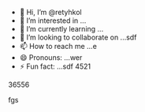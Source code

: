 - 👋 Hi, I’m @retyhkol
- 👀 I’m interested in ...
- 🌱 I’m currently learning ...
- 💞️ I’m looking to collaborate on ...sdf
- 📫 How to reach me ...e
- 😄 Pronouns: ...wer
- ⚡ Fun fact: ...sdf
4521
<!---dfgdfyu
retyhkol/retyhkol is a ✨ special ✨ repository becsause i45ts `README.md` (this file) appears on your GitHub profile.321
You can click the Preview link to take a look at your changes.fh
--->36556
fgs
